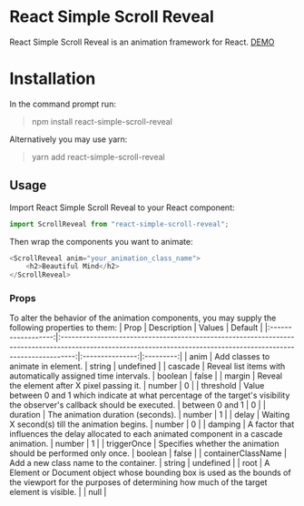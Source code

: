 # React Simple Scroll Reveal

React Simple Scroll Reveal is an animation framework for React. [DEMO](https://reactscrollrevealdemo.netlify.app/)

# Installation

In the command prompt run:

> npm install react-simple-scroll-reveal

Alternatively you may use yarn:

> yarn add react-simple-scroll-reveal

## Usage

Import React Simple Scroll Reveal to your React component:

```Javascript
import ScrollReveal from "react-simple-scroll-reveal";
```

Then wrap the components you want to animate:

```Javascript
<ScrollReveal anim="your_animation_class_name">
    <h2>Beautiful Mind</h2>
</ScrollReveal>
```

### Props

To alter the behavior of the animation components, you may supply the following properties to them:
| Prop | Description | Values | Default |
|:------------------:|:----------------------------------------------------------------------------------------------------------------------------------------------------------------:|:---------------:|:---------:|
| anim | Add classes to animate in element. | string | undefined |
| cascade | Reveal list items with automatically assigned time intervals. | boolean | false |
| margin | Reveal the element after X pixel passing it. | number | 0 |
| threshold | Value between 0 and 1 which indicate at what percentage of the target's visibility the observer's callback should be executed. | between 0 and 1 | 0 |
| duration | The animation duration (seconds). | number | 1 |
| delay | Waiting X second(s) till the animation begins. | number | 0 |
| damping | A factor that influences the delay allocated to each animated component in a cascade animation. | number | 1 |
| triggerOnce | Specifies whether the animation should be performed only once. | boolean | false |
| containerClassName | Add a new class name to the container. | string | undefined |
| root | A Element or Document object whose bounding box is used as the bounds of the viewport for the purposes of determining how much of the target element is visible. | | null |
